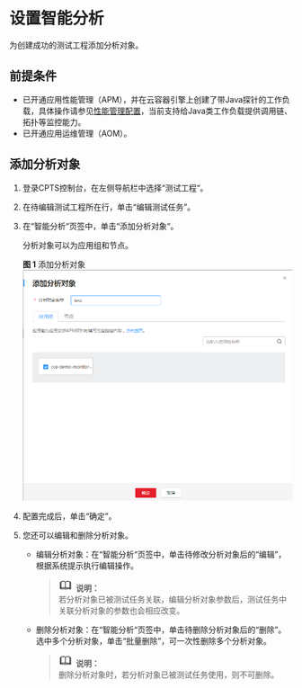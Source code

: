 # 设置智能分析<a name="cpts_01_0046"></a>

为创建成功的测试工程添加分析对象。

## 前提条件<a name="section183712026131217"></a>

-   已开通应用性能管理（APM），并在云容器引擎上创建了带Java探针的工作负载，具体操作请参见[性能管理配置](https://support.huaweicloud.com/usermanual-cce/cce_01_0055.html)，当前支持给Java类工作负载提供调用链、拓扑等监控能力。
-   已开通应用运维管理（AOM）。

## 添加分析对象<a name="section7660173915125"></a>

1.  登录CPTS控制台，在左侧导航栏中选择“测试工程“。
2.  在待编辑测试工程所在行，单击“编辑测试任务”。
3.  在“智能分析“页签中，单击“添加分析对象“。

    分析对象可以为应用组和节点。

    **图 1**  添加分析对象<a name="fig91151225105017"></a>  
    ![](figures/添加分析对象.png "添加分析对象")

4.  配置完成后，单击“确定”。
5.  您还可以编辑和删除分析对象。
    -   编辑分析对象：在“智能分析“页签中，单击待修改分析对象后的“编辑”，根据系统提示执行编辑操作。

        >![](public_sys-resources/icon-note.gif) **说明：**   
        >若分析对象已被测试任务关联，编辑分析对象参数后，测试任务中关联分析对象的参数也会相应改变。  


    -   删除分析对象：在“智能分析“页签中，单击待删除分析对象后的“删除”。选中多个分析对象，单击“批量删除”，可一次性删除多个分析对象。

        >![](public_sys-resources/icon-note.gif) **说明：**   
        >删除分析对象时，若分析对象已被测试任务使用，则不可删除。  




